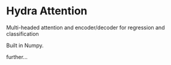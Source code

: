 # Hydra Attention
Multi-headed attention and encoder/decoder for regression and classification

Built in Numpy.

further...